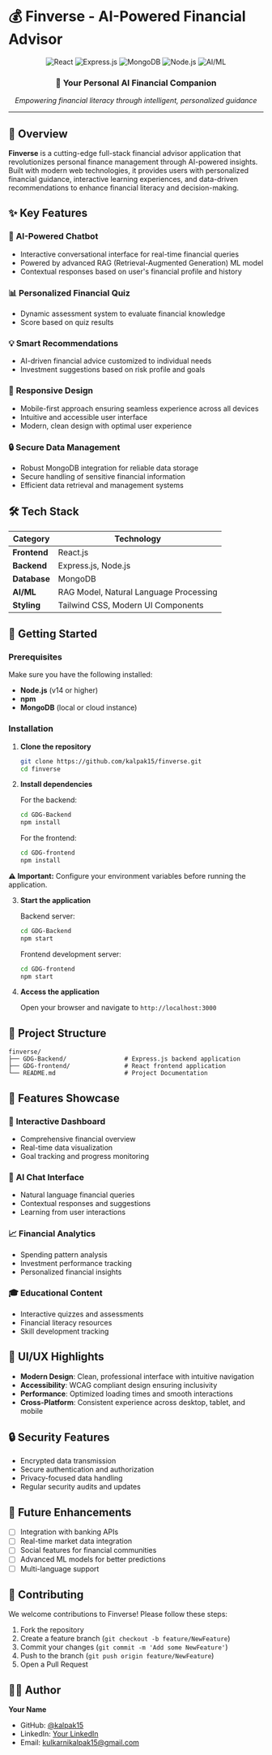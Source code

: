 # 💰 Finverse - AI-Powered Financial Advisor

<div align="center">
  <img src="https://img.shields.io/badge/React-20232A?style=for-the-badge&logo=react&logoColor=61DAFB" alt="React"/>
  <img src="https://img.shields.io/badge/Express.js-404D59?style=for-the-badge&logo=express&logoColor=white" alt="Express.js"/>
  <img src="https://img.shields.io/badge/MongoDB-4EA94B?style=for-the-badge&logo=mongodb&logoColor=white" alt="MongoDB"/>
  <img src="https://img.shields.io/badge/Node.js-43853D?style=for-the-badge&logo=node.js&logoColor=white" alt="Node.js"/>
  <img src="https://img.shields.io/badge/AI/ML-FF6F00?style=for-the-badge&logo=tensorflow&logoColor=white" alt="AI/ML"/>
</div>

<div align="center">
  <h3>🚀 Your Personal AI Financial Companion</h3>
  <p><em>Empowering financial literacy through intelligent, personalized guidance</em></p>
</div>

---

## 🌟 Overview

**Finverse** is a cutting-edge full-stack financial advisor application that revolutionizes personal finance management through AI-powered insights. Built with modern web technologies, it provides users with personalized financial guidance, interactive learning experiences, and data-driven recommendations to enhance financial literacy and decision-making.

## ✨ Key Features

### 🤖 **AI-Powered Chatbot**
- Interactive conversational interface for real-time financial queries
- Powered by advanced RAG (Retrieval-Augmented Generation) ML model
- Contextual responses based on user's financial profile and history

### 📊 **Personalized Financial Quiz**
- Dynamic assessment system to evaluate financial knowledge
- Score based on quiz results


### 💡 **Smart Recommendations**
- AI-driven financial advice customized to individual needs
- Investment suggestions based on risk profile and goals

### 📱 **Responsive Design**
- Mobile-first approach ensuring seamless experience across all devices
- Intuitive and accessible user interface
- Modern, clean design with optimal user experience

### 🔒 **Secure Data Management**
- Robust MongoDB integration for reliable data storage
- Secure handling of sensitive financial information
- Efficient data retrieval and management systems

## 🛠️ Tech Stack

| Category | Technology |
|----------|------------|
| **Frontend** | React.js |
| **Backend** | Express.js, Node.js |
| **Database** | MongoDB |
| **AI/ML** | RAG Model, Natural Language Processing |
| **Styling** | Tailwind CSS, Modern UI Components |


## 🚀 Getting Started

### Prerequisites

Make sure you have the following installed:
- **Node.js** (v14 or higher)
- **npm** 
- **MongoDB** (local or cloud instance)

### Installation

1. **Clone the repository**
   ```bash
   git clone https://github.com/kalpak15/finverse.git
   cd finverse
   ```

2. **Install dependencies**
   
   For the backend:
   ```bash
   cd GDG-Backend
   npm install
   ```
   
   For the frontend:
   ```bash
   cd GDG-frontend
   npm install
   ```
   
 **⚠️ Important:** Configure your environment variables before running the application.

3. **Start the application**
   
   Backend server:
   ```bash
   cd GDG-Backend
   npm start
   ```
   
   Frontend development server:
   ```bash
   cd GDG-frontend
   npm start
   ```

4. **Access the application**
   
   Open your browser and navigate to `http://localhost:3000`

## 📁 Project Structure

```
finverse/
├── GDG-Backend/                # Express.js backend application
├── GDG-frontend/               # React frontend application
└── README.md                   # Project Documentation
```



## 📱 Features Showcase

### 🎯 **Interactive Dashboard**
- Comprehensive financial overview
- Real-time data visualization
- Goal tracking and progress monitoring

### 🧠 **AI Chat Interface**
- Natural language financial queries
- Contextual responses and suggestions
- Learning from user interactions

### 📈 **Financial Analytics**
- Spending pattern analysis
- Investment performance tracking
- Personalized financial insights

### 🎓 **Educational Content**
- Interactive quizzes and assessments
- Financial literacy resources
- Skill development tracking


## 🎨 UI/UX Highlights

- **Modern Design**: Clean, professional interface with intuitive navigation
- **Accessibility**: WCAG compliant design ensuring inclusivity
- **Performance**: Optimized loading times and smooth interactions
- **Cross-Platform**: Consistent experience across desktop, tablet, and mobile

## 🔒 Security Features

- Encrypted data transmission
- Secure authentication and authorization
- Privacy-focused data handling
- Regular security audits and updates

## 🚀 Future Enhancements

- [ ] Integration with banking APIs
- [ ] Real-time market data integration
- [ ] Social features for financial communities
- [ ] Advanced ML models for better predictions
- [ ] Multi-language support

## 🤝 Contributing

We welcome contributions to Finverse! Please follow these steps:

1. Fork the repository
2. Create a feature branch (`git checkout -b feature/NewFeature`)
3. Commit your changes (`git commit -m 'Add some NewFeature'`)
4. Push to the branch (`git push origin feature/NewFeature`)
5. Open a Pull Request


## 👨‍💻 Author

**Your Name**
- GitHub: [@kalpak15](https://github.com/kalpak15)
- LinkedIn: [Your LinkedIn](https://www.linkedin.com/in/kalpakanilkulkarni/)
- Email: kulkarnikalpak15@gmail.com


